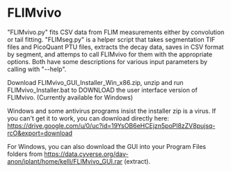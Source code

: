 # FLIMvivo

"FLIMvivo.py" fits CSV data from FLIM measurements either by convolution or tail fitting. "FLIMseg.py" is a helper script that takes segmentation TIF files and PicoQuant PTU files, extracts the decay data, saves in CSV format by segment, and attemps to call FLIMvivo for them with the appropriate options. Both have some descriptions for various input parameters by calling with "--help".

Download FLIMvivo_GUI_Installer_Win_x86.zip, unzip and run FLIMvivo_Installer.bat to DOWNLOAD the user interface version of FLIMvivo.  (Currently available for Windows)

Windows and some antivirus programs insist the installer zip is a virus.  If you can't get it to work, you can download directly here: https://drive.google.com/u/0/uc?id=19YsOB6eHCEjzn5poPl8zZV8pujsq-rcO&export=download

For Windows, you can also download the GUI into your Program Files folders from https://data.cyverse.org/dav-anon/iplant/home/kelli/FLIMvivo_GUI.rar (extract).
